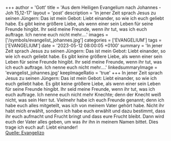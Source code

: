 +++
author = 'Gott'
title = 'Aus dem Heiligen Evangelium nach Johannes - Joh 15,12-17'
layout = 'post'
description = 'In jener Zeit sprach Jesus zu seinen Jüngern: Das ist mein Gebot: Liebt einander, so wie ich euch geliebt habe. Es gibt keine größere Liebe, als wenn einer sein Leben für seine Freunde hingibt. Ihr seid meine Freunde, wenn ihr tut, was ich euch auftrage. Ich nenne euch nicht mehr....'
images = ['/symbols/evangelist_johannes.jpg']
categories = ['EVANGELIUM']
tags = ['EVANGELIUM']
date = '2023-05-12 08:00:05 +0100'
summary = 'In jener Zeit sprach Jesus zu seinen Jüngern: Das ist mein Gebot: Liebt einander, so wie ich euch geliebt habe. Es gibt keine größere Liebe, als wenn einer sein Leben für seine Freunde hingibt. Ihr seid meine Freunde, wenn ihr tut, was ich euch auftrage. Ich nenne euch nicht mehr....'
linkedsummaryImage = 'evangelist_johannes.jpg'
keepImageRatio = 'true'
+++
In jener Zeit sprach Jesus zu seinen Jüngern: Das ist mein Gebot: Liebt einander, so wie ich euch geliebt habe.
Es gibt keine größere Liebe, als wenn einer sein Leben für seine Freunde hingibt.
Ihr seid meine Freunde, wenn ihr tut, was ich euch auftrage.
Ich nenne euch nicht mehr Knechte; denn der Knecht weiß nicht, was sein Herr tut.<!--more--> Vielmehr habe ich euch Freunde genannt; denn ich habe euch alles mitgeteilt, was ich von meinem Vater gehört habe.
Nicht ihr habt mich erwählt, sondern ich habe euch erwählt und dazu bestimmt, dass ihr euch aufmacht und Frucht bringt und dass eure Frucht bleibt. Dann wird euch der Vater alles geben, um was ihr ihn in meinem Namen bittet.
Dies trage ich euch auf: Liebt einander!<br> [Quelle: Evangelizo](https://evangeliumtagfuertag.org/DE/gospel)